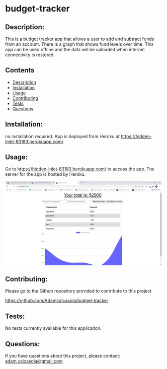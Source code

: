 # budget-tracker

## Description: 
This is a budget tracker app that allows a user to add and subtract funds from an account. There is a graph that shows fund levels over time. This app can be used offline and the data will be uploaded when internet connectivity is restored.
  
## Contents
- [Description](#description)
- [Installation](#installation)
- [Usage](#usage)
- [Contributing](#contributing)
- [Tests](#tests)
- [Questions](#questions)
  
## Installation: 
no installation required. App is deployed from Heroku at https://hidden-inlet-83183.herokuapp.com/.

## Usage:
Go to https://hidden-inlet-83183.herokuapp.com/ to access the app. The server for the app is hosted by Heroku.

![budget-tracker-screenshot](budget-tracker-screenshot.png?raw=true "screenshot")

## Contributing:
Please go to the Github repository provided to contribute to this project.

https://github.com/Adamcalcasola/budget-tracker

## Tests:
No tests currently available for this applicaiton.
  
## Questions:
If you have questions about this project, please contact:  
adam.calcasola@gmail.com